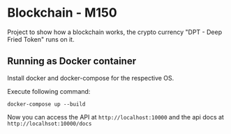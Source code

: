 # Blockchain - M150
Project to show how a blockchain works, the crypto currency "DPT - Deep Fried Token" runs on it.


## Running as Docker container

Install docker and docker-compose for the respective OS.

Execute following command:
```shell
docker-compose up --build
```
Now you can access the API at ``http://localhost:10000`` and the api docs at ``http://localhsot:10000/docs``
